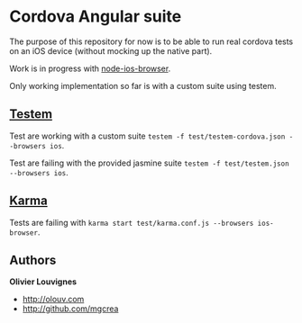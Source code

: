 # Cordova Angular suite

The purpose of this repository for now is to be able to run real cordova tests on an iOS device (without mocking up the native part).

Work is in progress with [node-ios-browser](https://github.com/mgcrea/node-ios-browser).

Only working implementation so far is with a custom suite using testem.


## [Testem](https://github.com/airportyh/testem)

Test are working with a custom suite `testem -f test/testem-cordova.json --browsers ios`.

Test are failing with the provided jasmine suite `testem -f test/testem.json --browsers ios`.

## [Karma](https://github.com/karma-runner/karma)

Tests are failing with `karma start test/karma.conf.js --browsers ios-browser`.


## Authors

**Olivier Louvignes**

+ http://olouv.com
+ http://github.com/mgcrea